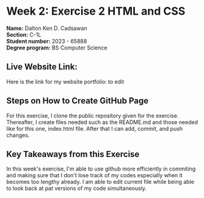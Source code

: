 # Week 2: Exercise 2 HTML and CSS

**Name:** Dalton Ken D. Cadsawan <br/>
**Section:** C-1L <br/>
**Student number:** 2023 - 65888 <br/>
**Degree program:** BS Computer Science <br/>

## Live Website Link:

Here is the link for my website portfolio: to edit

## Steps on How to Create GitHub Page

For this exercise, I clone the public repository given for the exercise. Thereafter, I create files needed such as the README.md and those needed like for this one, index.html file. After that I can add, commit, and push changes.

## Key Takeaways from this Exercise

In this week's exercise, I'm able to use github more efficiently in commiting and making sure that I don't lose track of my codes
especially when it becomes too lengthy already. I am able to edit current file while being able to look back at pat versions of my code simultaneously.
